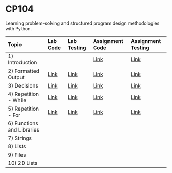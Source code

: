 # CP104
Learning problem-solving and structured program design methodologies with Python.

| Topic | Lab Code | Lab Testing | Assignment Code | Assignment Testing |
| :------------- |:-------------|:-------------|:-----|:-----|
| 1) Introduction |  |  | [Link](https://github.com/f43154/CP104/blob/master/Assignment01.py) |[Link](https://github.com/f43154/CP104/blob/master/Assignment01_Output) 
| 2) Formatted Output | [Link](https://github.com/f43154/CP104/blob/master/Lab02_FormattedOutput.py) | [Link](https://github.com/f43154/CP104/blob/master/Lab02_FormattedOutput_Testing) | [Link](https://github.com/f43154/CP104/blob/master/Assignment02.py) | [Link](https://github.com/f43154/CP104/blob/master/Assignment02_Output)
| 3) Decisions | [Link](https://github.com/f43154/CP104/blob/master/Lab03_Decisions.py) | [Link](https://github.com/f43154/CP104/blob/master/Lab03_Decisions_Testing) | [Link](https://github.com/f43154/CP104/blob/master/Assignment03.py) | [Link](https://github.com/f43154/CP104/blob/master/Assignment03_Output) |
| 4) Repetition - While | [Link](https://github.com/f43154/CP104/blob/master/Lab04_RepetitionWhile.py) | [Link](https://github.com/f43154/CP104/blob/master/Lab04_RepetitionWhile_Testing) | [Link](https://github.com/f43154/CP104/blob/master/Assignment04.py) | [Link](https://github.com/f43154/CP104/blob/master/Assignment04_Output) |
| 5) Repetition - For | [Link](https://github.com/f43154/CP104/blob/master/Lab05_RepetitionFor.py) | [Link](https://github.com/f43154/CP104/blob/master/Lab05_RepetitionFor_Testing) | [Link](https://github.com/f43154/CP104/blob/master/Assignment05.py) | [Link](https://github.com/f43154/CP104/blob/master/Assignment05_Output) |
| 6) Functions and Libraries |  |  |  |  |
| 7) Strings |  |  |  |  |
| 8) Lists |  |  |  |  |
| 9) Files |  |  |  |  |
| 10) 2D Lists |  |  |  |  |
